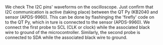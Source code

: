 We check The I2C pins' waveforms on the oscilloscope. Just confirm that I2C communication is active (taking place) between the QT Py (KB2040 and sensor (APDS-9960). This can be done by flashinging the 'firefly' code on to the QT Py, which in ture is connected to the sensor (APDS-9960). We connect the first probe to SCL (CLK or clock) while the associated black wire to ground of the microcontroller. Similarly, the second probe is connected to SDA while the associated black wire to ground.
